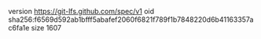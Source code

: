 version https://git-lfs.github.com/spec/v1
oid sha256:f6569d592ab1bfff5abafef2060f6821f789f1b7848220d6b41163357ac6fa1e
size 1607
